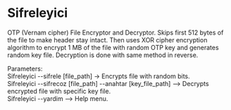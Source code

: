 # Sifreleyici
OTP (Vernam cipher) File Encryptor and Decryptor. Skips first 512 bytes of the file to make header stay intact. Then uses XOR cipher encryption algorithm to encrypt 1 MB of the file with random OTP key and generates random key file. Decryption is done with same method in reverse.

Parameters:<br />
Sifreleyici --sifrele [file_path] -> Encrypts file with random bits.<br />
Sifreleyici --sifrecoz [file_path] --anahtar [key_file_path] --> Decrypts encrypted file with specific key file.<br />
Sifreleyici --yardim --> Help menu.<br />
